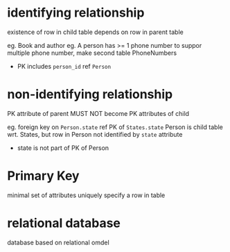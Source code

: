 # identifying relationship
existence of row in child table depends on row in parent table

eg. Book and author
eg. A person has >= 1 phone number
to suppor multiple phone number, make second table PhoneNumbers
  - PK includes `person_id` ref `Person`

# non-identifying relationship
PK attribute of parent MUST NOT become PK attributes of child

eg. foreign key on `Person.state` ref PK of `States.state`
Person is child table wrt. States, but row in Person not identified by `state` attribute
  - state is not part of PK of Person

# Primary Key
minimal set of attributes uniquely specify a row in table

# relational database
database based on relational omdel





















